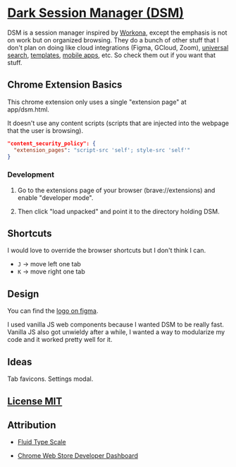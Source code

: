 # [Dark Session Manager (DSM)](https://github.com/chris56974/dark-session-manager)

DSM is a session manager inspired by [Workona](https://workona.com/), except the emphasis is not on work but on organized browsing. They do a bunch of other stuff that I don't plan on doing like cloud integrations (Figma, GCloud, Zoom), [universal search](https://workona.com/help/search/), [templates](https://workona.com/templates/), [mobile apps](https://workona.com/help/mobile-support/), etc. So check them out if you want that stuff.

## Chrome Extension Basics

This chrome extension only uses a single "extension page" at app/dsm.html.

It doesn't use any content scripts (scripts that are injected into the webpage that the user is browsing).

```json
"content_security_policy": {
  "extension_pages": "script-src 'self'; style-src 'self'"
}
```

### Development

1. Go to the extensions page of your browser (brave://extensions) and enable "developer mode".

2. Then click "load unpacked" and point it to the directory holding DSM.

## Shortcuts

I would love to override the browser shortcuts but I don't think I can.

- `J` -> move left one tab
- `K` -> move right one tab

## Design

You can find the [logo on figma](https://www.figma.com/file/f3AxaotOiuVRECkb7Iqy8k/Dark-Session-Manager-Logo?node-id=0%3A1).

I used vanilla JS web components because I wanted DSM to be really fast. Vanilla JS also got unwieldy after a while, I wanted a way to modularize my code and it worked pretty well for it.

## Ideas

Tab favicons. Settings modal.

## [License MIT](https://github.com/chris56974/dark-session-manager/LICENSE)

## Attribution

- [Fluid Type Scale](https://www.fluid-type-scale.com/)

- [Chrome Web Store Developer Dashboard](https://chrome.google.com/webstore/devconsole)
